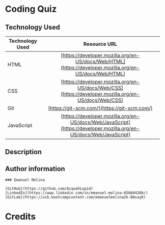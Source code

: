 # Coding Quiz

## Technology Used

| Technology Used         | Resource URL  |
| -------------           |:-------------:|
| HTML                    | [https://developer.mozilla.org/en-US/docs/Web/HTML](https://developer.mozilla.org/en-US/docs/Web/HTML) | 
| CSS                     | [https://developer.mozilla.org/en-US/docs/Web/CSS](https://developer.mozilla.org/en-US/docs/Web/CSS)      |
| Git                     | [https://git-scm.com/](https://git-scm.com/)     | 
| JavaScript              | [https://developer.mozilla.org/en-US/docs/Web/JavaScript](https://developer.mozilla.org/en-US/docs/Web/JavaScript) |
## Description

## Author information

```MD
### Emanuel Molina

[GitHub](https://github.com/AcquahLopid)
[LinkedIn](https://www.linkedin.com/in/emanuel-molina-65b84426b/)
[GitLab](https://ucb.bootcampcontent.com/emanuelmolina2k-BAsayK)

```
# Credits